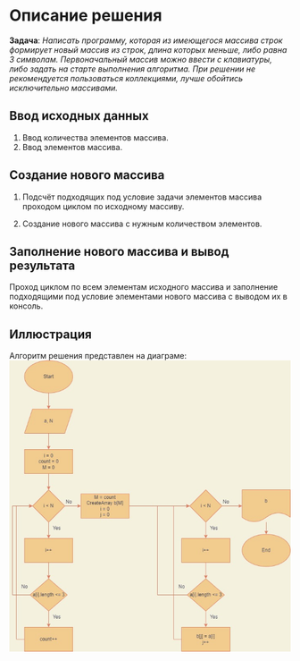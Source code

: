 # Описание решения

**Задача**: *Написать программу, которая из имеющегося массива строк формирует новый массив из строк, длина которых меньше, либо равна 3 символам. Первоначальный массив можно ввести с клавиатуры, либо задать на старте выполнения алгоритма. При решении не рекомендуется пользоваться коллекциями, лучше обойтись исключительно массивами.*

## Ввод исходных данных

1. Ввод количества элементов массива.
2. Ввод элементов массива.

## Создание нового массива

1. Подсчёт подходящих под условие задачи элементов массива проходом циклом по исходному массиву.

2. Создание нового массива с нужным количеством элементов.

## Заполнение нового массива и вывод результата

Проход циклом по всем элементам исходного массива и заполнение подходящими под условие элементами нового массива с выводом их в консоль.

## Иллюстрация

Алгоритм решения представлен на диаграме:
![Алгоритм решения](diagram.jpg)